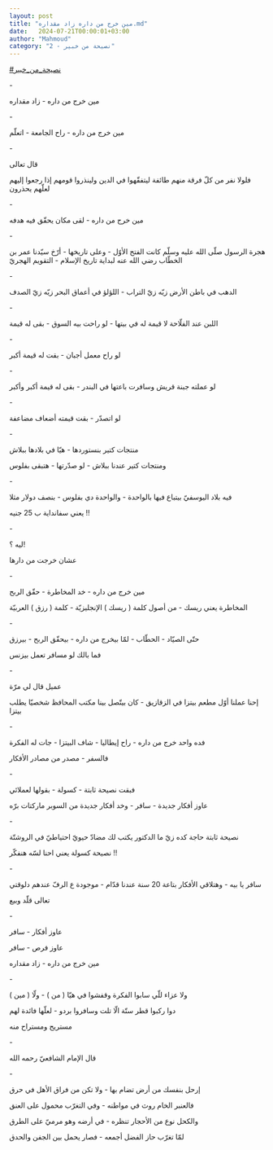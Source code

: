 ```yaml
---
layout: post
title: "مين خرج من داره زاد مقداره.md"
date:   2024-07-21T00:00:01+03:00
author: "Mahmoud"
category: "2 - نصيحة من خبير"
---
```

[<u>\#نصيحة_من_خبير</u>](https://www.facebook.com/hashtag/%D9%86%D8%B5%D9%8A%D8%AD%D8%A9_%D9%85%D9%86_%D8%AE%D8%A8%D9%8A%D8%B1?__eep__=6&__cft__%5b0%5d=AZXq6JyluQdMJEvJtpQBkimpbl1VaB8LSwhp1t_es047vnJjA6zrPaVxB1_8r-G5zztWoRiujf1Sz43O0mGi6mM_-dxyjvV2jxUBkuFzZ5GUUd4XgrggjmfsRl0vjWQd67nkdL1lIWBUU3qyI69yPRp6EH9mFuV7gustte1XAh5-uBjbaKTPbe-IzAjCOKdyTCWYtKmHXD3zab3oO5Y_cnTT&__tn__=*NK-R)

\-

مين خرج من داره - زاد مقداره

\-

مين خرج من داره - راح الجامعة - اتعلّم

\-

قال تعالى

فلولا نفر من كلّ فرقة منهم طائفة ليتفقّهوا في الدين
ولينذروا قومهم إذا رجعوا إليهم لعلّهم يحذرون

\-

مين خرج من داره - لقى مكان يحقّق فيه هدفه

\-

هجرة الرسول صلّى الله عليه وسلّم كانت الفتح الأوّل - وعلى
تاريخها - أرّخ سيّدنا عمر بن الخطّاب رضي الله عنه لبداية تاريخ الإسلام -
التقويم الهجريّ

\-

الدهب في باطن الأرض زيّه زيّ التراب - اللؤلؤ في أعماق
البحر زيّه زيّ الصدف

\-

اللبن عند الفلّاحة لا قيمة له في بيتها - لو راحت بيه
السوق - بقى له قيمة

\-

لو راح معمل أجبان - بقت له قيمة أكبر

\-

لو عملته جبنة قريش وسافرت باعتها في البندر - بقى له قيمة
أكبر وأكبر

\-

لو اتصدّر - بقت قيمته أضعاف مضاعفة

\-

منتجات كتير بنستوردها - هيّا في بلادها ببلاش

ومنتجات كتير عندنا ببلاش - لو صدّرتها - هتبقى
بفلوس

\-

فيه بلاد اليوسفيّ بيتباع فيها بالواحدة - والواحدة دي
بفلوس - بنصف دولار مثلا

يعني سفانداية ب 25 جنيه !!

\-

ليه ؟!

عشان خرجت من دارها

\-

مين خرج من داره - خد المخاطرة - حقّق الربح

المخاطرة يعني ريسك - من أصول كلمة ( ريسك ) الإنجليزيّة -
كلمة ( رزق ) العربيّة

\-

حتّى الصيّاد - الحطّاب - لمّا بيخرج من داره - بيحقّق الربح -
بيرزق

فما بالك لو مسافر تعمل بيزنس

\-

عميل قال لي مرّة

إحنا عملنا أوّل مطعم بيتزا في الزقازيق - كان بيتّصل بينا
مكتب المحافظ شخصيّا يطلب بيتزا

\-

فده واحد خرج من داره - راح إيطاليا - شاف البيتزا - جات
له الفكرة

فالسفر - مصدر من مصادر الأفكار

\-

فبقت نصيحة ثابتة - كسولة - بقولها لعملائي

عاوز أفكار جديدة - سافر - وخد أفكار جديدة من السوبر
ماركتات برّه

\-

نصيحة ثابتة حاجة كده زيّ ما الدكتور يكتب لك مضادّ حيويّ
احتياطيّ في الروشتّة

نصيحة كسولة يعني احنا لسّه هنفكّر !!

\-

سافر يا بيه - وهتلاقي الأفكار بتاعة 20 سنة عندنا قدّام -
موجودة ع الرفّ عندهم دلوقتي

تعالى قلّد وبيع

\-

عاوز أفكار - سافر

عاوز فرص - سافر

مين خرج من داره - زاد مقداره

\-

ولا عزاء للّي سابوا الفكرة وقفشوا في هيّا ( من ) - ولّا (
مين )

دوا ركبوا قطر ستّة الّا تلت وسافروا بردو - لعلّها فائدة
لهم

مستريح ومستراح منه

\-

قال الإمام الشافعيّ رحمه الله

\-

إرحل بنفسك من أرض تضام بها - ولا تكن من فراق الأهل في
حرق

فالعنبر الخام روث في مواطنه - وفي التغرّب محمول على
العنق

والكحل نوع من الأحجار تنظره - في أرضه وهو مرميّ على
الطرق

لمّا تغرّب حاز الفضل أجمعه - فصار يحمل بين الجفن
والحدق
